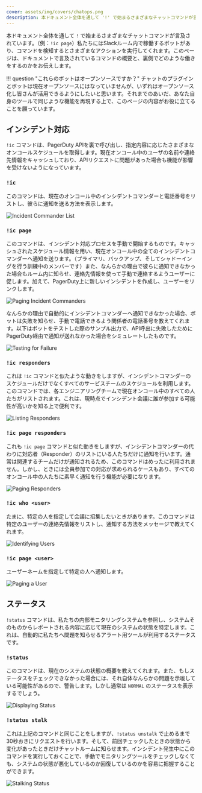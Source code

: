 ```yaml
---
cover: assets/img/covers/chatops.png
description: 本ドキュメント全体を通して '!' で始まるさまざまなチャットコマンドが言及されています。（例：'!ic page'）私たちにはSlackルーム内で稼働するボットがあり、コマンドを検知するとさまざまなアクションを実行してくれます。このページは、ドキュメントで言及されているコマンドの概要と、裏側でどのような働きをしているのかをお伝えします。
---
```

本ドキュメント全体を通して `!` で始まるさまざまなチャットコマンドが言及されています。（例：`!ic page`）私たちにはSlackルーム内で稼働するボットがあり、コマンドを検知するとさまざまなアクションを実行してくれます。このページは、ドキュメントで言及されているコマンドの概要と、裏側でどのような働きをするのかをお伝えします。

!!! question "これらのボットはオープンソースですか？"
    チャットのプラグインとボットは現在オープンソースにはなっていませんが、いずれはオープンソース化し皆さんが活用できるようにしたいと思います。それまでのあいだ、あなた自身のツールで同じような機能を再現する上で、このページの内容がお役に立てることを願っています。

## インシデント対応

`!ic` コマンドは、PagerDuty APIを裏で呼び出し、指定内容に応じたさまざまなオンコールスケジュールを取得します。現在オンコール中のユーザの名前や連絡先情報をキャッシュしており、APIリクエストに問題があった場合も機能が影響を受けないようになっています。

### `!ic`
このコマンドは、現在のオンコール中のインシデントコマンダーと電話番号をリストし、彼らに通知を送る方法を表示します。

![Incident Commander List](../assets/img/chatops/ic.png)

### `!ic page`
このコマンドは、インシデント対応プロセスを手動で開始するものです。キャッシュされたスケジュール情報を用い、現在オンコール中の全てのインシデントコマンダーへ通知を送ります。（プライマリ、バックアップ、そしてシャドーイングを行う訓練中のメンバーです）また、なんらかの理由で彼らに通知できなかった場合もルーム内に知らせ、連絡先情報を使って手動で連絡するようユーザーに促します。加えて、PagerDuty上に新しいインシデントを作成し、ユーザーをリンクします。

![Paging Incident Commanders](../assets/img/chatops/ic_page.png)

なんらかの理由で自動的にインシデントコマンダーへ通知できなかった場合、ボットは失敗を知らせ、手動で電話できるよう関係者の電話番号を教えてくれます。以下はボットをテストした際のサンプル出力で、API呼出に失敗したためにPagerDuty経由で通知が送れなかった場合をシミュレートしたものです。

![Testing for Failure](../assets/img/chatops/test_for_failure.png)

### `!ic responders`

これは `!ic` コマンドと似たような動きをしますが、インシデントコマンダーのスケジュールだけでなくすべてのサービスチームのスケジュールを利用します。このコマンドでは、各エンジニアリングチームで現在オンコール中のすべての人たちがリストされます。これは、現時点でインシデント会議に誰が参加する可能性が高いかを知る上で便利です。

![Listing Responders](../assets/img/chatops/ic_responders.png)

### `!ic page responders`
これも `!ic page` コマンドと似た動きをしますが、インシデントコマンダーの代わりに対応者（Responder）のリストにいる人たちだけに通知を行います。通常は関連するチームだけが通知されるため、このコマンドはめったに利用されません。しかし、ときには全員参加での対応が求められるケースもあり、すべてのオンコール中の人たちに素早く通知を行う機能が必要になります。

![Paging Responders](../assets/img/chatops/ic_page_responders.png)

### `!ic who <user>`
たまに、特定の人を指定して会議に招集したいときがあります。このコマンドは特定のユーザーの連絡先情報をリストし、通知する方法をメッセージで教えてくれます。

![Identifying Users](../assets/img/chatops/ic_who_rich.png)

### `!ic page <user>`
ユーザーネームを指定して特定の人へ通知します。

![Paging a User](../assets/img/chatops/ic_page_rich.png)

## ステータス

`!status` コマンドは、私たちの内部モニタリングシステムを参照し、システムそのものからレポートされる内容に応じて現在のシステムの状態を特定します。これは、自動的に私たちへ問題を知らせるアラート用ツールが利用するステータスです。

### `!status`
このコマンドは、現在のシステムの状態の概要を教えてくれます。また、もしステータスをチェックできなかった場合には、それ自体なんらかの問題を示唆している可能性があるので、警告します。しかし通常は `NORMAL` のステータスを表示するでしょう。

![Displaying Status](../assets/img/chatops/status.png)

### `!status stalk`
これは上記のコマンドと同じことをしますが、`!status unstalk` で止めるまで30秒おきにリクエストを行います。そして、前回チェックしたときの状態から変化があったときだけチャットルームに知らせます。インシデント発生中にこのコマンドを実行しておくことで、手動でモニタリングツールをチェックしなくても、システムの状態が悪化しているのか回復しているのかを容易に把握することができます。

![Stalking Status](../assets/img/chatops/status_stalk.png)
